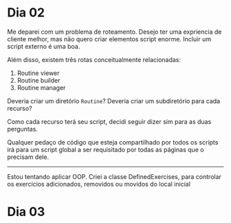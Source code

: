 # Dia 02

Me deparei com um problema de roteamento.
Desejo ter uma expriencia de cliente melhor, mas não quero criar elementos script enorme. Incluir um script externo é uma boa.

Além disso, existem três rotas conceitualmente relacionadas:

1. Routine viewer
2. Routine builder
3. Routine manager

Deveria criar um diretório `Routine`?
Deveria criar um subdiretório para cada recurso?

Como cada recurso terá seu script, decidi seguir dizer sim para as duas perguntas.

Qualquer pedaço de código que esteja compartilhado por todos os scripts irá para um script global a ser requisitado por todas as páginas que o precisam dele.

---

Estou tentando aplicar OOP. Criei a classe DefinedExercises, para controlar os exercícios adicionados, removidos ou movidos do local inicial

# Dia 03
